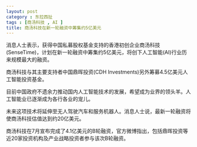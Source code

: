 ```yaml
---
layout: post
category : 东拉西扯
tags : [商汤科技 , AI ]
title: 商汤科技在新一轮融资中筹集约5亿美元
---
```


消息人士表示，获得中国私募股权基金支持的香港初创企业商汤科技(SenseTime)，计划在新一轮融资中筹集约5亿美元，将创下人工智能(AI)行业历来规模最大的融资。

商汤科技与其主要支持者中国鼎晖投资(CDH Investments)另外筹募4.5亿美元人工智能投资基金。

目前中国政府不遗余力推动国内人工智能技术的发展，希望成为业界的领头羊。人工智能业已逐渐成为各行各业的宠儿。

未来这项技术将延伸至无人驾驶汽车和服务机器人。消息人士说，最新一轮融资将使商汤科技估值达到约20亿美元。

商汤科技在7月宣布完成了4.1亿美元的B轮融资，官方微博指出，包括鼎晖投资等近20家投资机构及产业战略投资者参与该次B轮融资。
